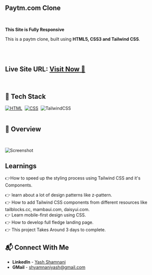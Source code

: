  ##   Paytm.com Clone  


 
<br>


  **This Site is Fully Responsive**

This is a paytm clone, built using **HTML5, CSS3 and Tailwind CSS**.

<br>
<br>



##  **Live Site URL:** <a href="https://paytmclone-yashshamnani.netlify.app/">**Visit Now** 🚀</a>
 

<br>

## 📌 Tech Stack

[![HTML](https://img.shields.io/badge/html5%20-%23E34F26.svg?&style=for-the-badge&logo=html5&logoColor=white)](https://github.com/prakash-naikwadi)&nbsp;
[![CSS](https://img.shields.io/badge/css3%20-%231572B6.svg?&style=for-the-badge&logo=css3&logoColor=white)](https://github.com/prakash-naikwadi)&nbsp;
<img alt="TailwindCSS" src="https://img.shields.io/badge/Tailwind_CSS-38B2AC?style=for-the-badge&logo=tailwind-css&logoColor=white"/>&nbsp;
<br>
<br>

## 📌 Overview

<br>


![Screenshot](./Screenshots/laptop-Paytm-Secure-Fast-UPI-Payments-Recharge-Mobile-Pay-Bills.png)


## Learnings


👉How to speed up the styling process using      Tailwind CSS and it's Components.

👉 learn about a lot of design patterns like z-pattern.  
👉  How to add Tailwind CSS components from different resources like tailblocks.cc, mambaui.com, daisyui.com.  
👉 Learn mobile-first design using CSS.  
👉 How to develop full fledge landing page.  
👉 This project Takes Around 3 days to complete.

## 📬 Connect With Me

- **LinkedIn** - [Yash Shamnani](https://www.linkedin.com/in/yash-shamnani-a76a34203/)
- **GMail** - [shyamnaniyash@gmail.com](https://mail.google.com/mail/u/0/?tab=rm&ogbl#inbox)
